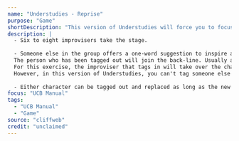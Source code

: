 ```yaml
---
name: "Understudies - Reprise"
purpose: "Game"
shortDescription: "This version of Understudies will force you to focus on exploration by making you do it after every new heightening. This doesn't always have to happen so rigidly in scenes, but it is a great way to strengthen your exploration muscles. Multiple people working the same scene should offer a lot of creativity and variation in terms of exploration. Your goal as a group should be to make moves that complement and fall in line with earlier exploration moves. It will also give your group a chance to practice exploring without having to worry about any of the other responsibilities one must normally consider when performing a scene. Improvisers can watch the scene from the back-line and focus on exploring"
description: |
  - Six to eight improvisers take the stage.
  
  - Someone else in the group offers a one-word suggestion to inspire any two improvisers on the stage. The rest of the improvisers will stand on the back-line. Two improvisers will begin a scene, looking to clearly establish a reality containing a Who, What, and Where. The improvisers should continue to Yes And each other and get more specific until they discover the first unusual thing. Once the two improvisers performing the scene find the Game, one of the players on the back-line should tag out either improviser by tapping them on the shoulder. When an improviser is tagged out, they are taken out of the scene and replaced by the improviser that did the tagging.
  The person who has been tagged out will join the back-line. Usually an improviser tagging into a scene will play a new character.
  For this exercise, the improviser that tags in will take over the character that has already been established. In other words, the scene should continue exactly where it left off, with the same two characters and the same Game. Once the first tag-out happens, the rest of the improvisers on the back-line may begin to tag into the scene.
  However, in this version of Understudies, you can't tag someone else out until the previous Game move has been explored. You may tag in to explore the last heightening, but you can't tag in to heighten again until exploration happens. An improviser from outside of the group should be watching and stop the scene if someone tags in to heighten before exploration occurs.
  
  - Either character can be tagged out and replaced as long as the new improviser enters to play the same Game. Afterward, discuss as a group which moves were on Game and which moves didn't work.
focus: "UCB Manual"
tags:
  - "UCB Manual"
  - "Game"
source: "cliffweb"
credit: "unclaimed"
---
```

